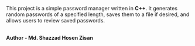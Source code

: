<p> This project is a simple password manager written in <b>C++</b>. It generates random passwords of a specified length, saves them to a file if desired, and allows users to review saved passwords.
</p>
<br/>
<b> Author - Md. Shazzad Hosen Zisan </b>
